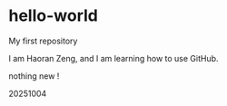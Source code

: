 # hello-world
My first repository

I am Haoran Zeng, and I am learning how to use GitHub.

nothing new !

20251004